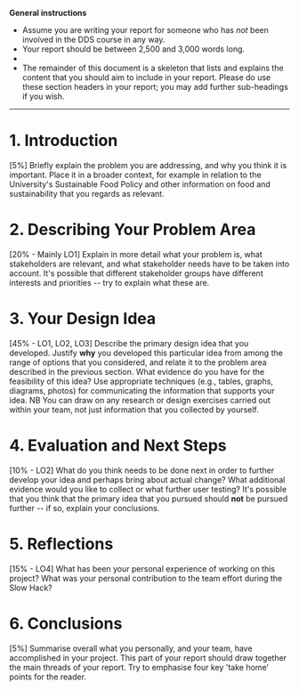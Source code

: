 **General instructions** 

* Assume you are writing your report for someone who has *not* been involved in the DDS course in any way.
* Your report should be between 2,500 and 3,000 words long.
* 
* The remainder of this document is a skeleton that lists and explains the content that you should aim to include in your report. Please do use these section headers in your report; you may add further sub-headings if you wish.

 ---

# 1. Introduction
[5%] 
Briefly explain the problem you are addressing, and why you think it is important. Place it in a broader context, for example in relation to the University's Sustainable Food Policy and other information on food and sustainability that you regards as relevant.

# 2. Describing Your Problem Area 
[20% - Mainly LO1]
Explain in more detail what your problem is, what stakeholders are relevant, and what stakeholder needs have to be taken into account. It's possible that different stakeholder groups have different interests and priorities -- try to explain what these are. 

# 3. Your Design Idea
[45% -  LO1, LO2, LO3]
Describe the primary design idea that you developed. Justify **why** you developed this particular idea from among the range of options that you considered, and relate it to the problem area described in the previous section. What evidence do you have for the feasibility of this idea? Use appropriate techniques (e.g., tables, graphs, diagrams, photos) for communicating the information that supports your idea. NB You can draw on any research or design exercises carried out within your team, not just information that you collected by yourself.

# 4. Evaluation and Next Steps
[10% - LO2]
What do you think needs to be done next in order to further develop your idea and perhaps bring about actual change? What additional evidence would you like to collect or what further user testing? It's possible that you think that the primary idea that you pursued should **not** be pursued further -- if so, explain your conclusions.

# 5. Reflections
[15% - LO4]
What has been your personal experience of working on this project? What was your personal contribution to the team effort during the Slow Hack?

# 6. Conclusions
[5%]
Summarise overall what you personally, and your team, have accomplished in
your project.  This part of your report should draw together the main threads
of your report. Try to emphasise four key 'take home' points for the reader.





